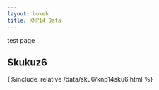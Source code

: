 ```yaml
---
layout: bokeh
title: KNP14 Data
---
```


test page

## Skukuz6
{%include_relative /data/sku6/knp14sku6.html %}
